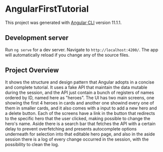 # AngularFirstTutorial

This project was generated with [Angular CLI](https://github.com/angular/angular-cli) version 11.1.1.

## Development server

Run `ng serve` for a dev server. Navigate to `http://localhost:4200/`. The app will automatically reload if you change any of the source files.

## Project Overview

It shows the structure and design pattern that Angular adopts in a concise and complete tutorial. It uses a fake API that maintain the data mutable during the session, and the API just contain a bunch of registers of names ordered by ID, named here as "heroes". 
The UI has two main screens, one showing the first 4 heroes in cards and another one showind every one of them in smaller cards, and it also comes with a input to add a new hero and a delete button. Each of the screens have a link in the button that redirects to the specific hero that the user clicked, making possible to change the hero's name. Aside there is a search bar that fetches the API with a certain delay to prevent overfetching and presents autocomplete options underneath for selection into that editable hero page, and also in the aside session there is a log of every change occurred in the session, with the possibility to clean the log.